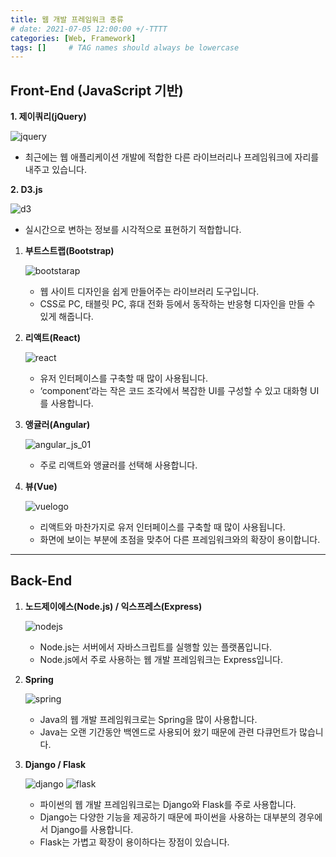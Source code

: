 ```yaml
---
title: 웹 개발 프레임워크 종류
# date: 2021-07-05 12:00:00 +/-TTTT
categories: [Web, Framework]
tags: []     # TAG names should always be lowercase
---
```


## Front-End (JavaScript 기반)

**1. 제이쿼리(jQuery)**

   ![jquery](https://user-images.githubusercontent.com/67721382/126048847-06e55728-5202-46c3-8833-d97332dcf3fd.png)
   - 최근에는 웹 애플리케이션 개발에 적합한 다른 라이브러리나 프레임워크에 자리를 내주고 있습니다.

**2. D3.js**

   ![d3](https://user-images.githubusercontent.com/67721382/126048974-0385b3b0-909d-418c-b1ac-9a239f132f8d.jpg)
   - 실시간으로 변하는 정보를 시각적으로 표현하기 적합합니다.

1. **부트스트랩(Bootstrap)**

   ![bootstarap](https://user-images.githubusercontent.com/67721382/126048973-84323c50-0bed-412d-a7e8-4f6504ab0cc2.jpg)
   - 웹 사이트 디자인을 쉽게 만들어주는 라이브러리 도구입니다.
   - CSS로 PC, 태블릿 PC, 휴대 전화 등에서 동작하는 반응형 디자인을 만들 수 있게 해줍니다.
   
2. **리액트(React)**

   ![react](https://user-images.githubusercontent.com/67721382/126048977-6bfac11d-18a3-4a51-80fe-7573d08bde10.png)
   -  유저 인터페이스를 구축할 때 많이 사용됩니다.
   -  ‘component’라는 작은 코드 조각에서 복잡한 UI를 구성할 수 있고 대화형 UI를 사용합니다.

3. **앵귤러(Angular)**

   ![angular_js_01](https://user-images.githubusercontent.com/67721382/126049054-9a7982d7-26cb-4822-a310-f7c9c2946250.png)
   - 주로 리액트와 앵귤러를 선택해 사용합니다.

4. **뷰(Vue)**

   ![vuelogo](https://user-images.githubusercontent.com/67721382/126049059-094115b8-d5c9-4766-a9fe-3c03ed7ea2dc.png)
   - 리액트와 마찬가지로 유저 인터페이스를 구축할 때 많이 사용됩니다.
   - 화면에 보이는 부분에 초점을 맞추어 다른 프레임워크와의 확장이 용이합니다.

---
## Back-End
1. **노드제이에스(Node.js) / 익스프레스(Express)**

   ![nodejs](https://user-images.githubusercontent.com/67721382/126049058-ab317925-97ed-4f79-8cce-a1d978f39dc7.png)
   - Node.js는 서버에서 자바스크립트를 실행할 있는 플랫폼입니다.
   - Node.js에서 주로 사용하는 웹 개발 프레임워크는 Express입니다.

2. **Spring**

   ![spring](https://user-images.githubusercontent.com/67721382/126049113-a880944f-34bb-48aa-a95f-1dfcb8c8cbd7.png)
   - Java의 웹 개발 프레임워크로는 Spring을 많이 사용합니다.
   - Java는 오랜 기간동안 백엔드로 사용되어 왔기 때문에 관련 다큐먼트가 많습니다.

3. **Django / Flask**

   ![django](https://user-images.githubusercontent.com/67721382/126049055-941373ed-1ba5-4aa4-aea5-3475cf310708.jpg)  ![flask](https://user-images.githubusercontent.com/67721382/126049056-fc44971c-cd65-4169-8548-12e07c3d15c0.png)
   - 파이썬의 웹 개발 프레임워크로는 Django와 Flask를 주로 사용합니다.
   - Django는 다양한 기능을 제공하기 때문에 파이썬을 사용하는 대부분의 경우에서 Django를 사용합니다.
   - Flask는 가볍고 확장이 용이하다는 장점이 있습니다.
